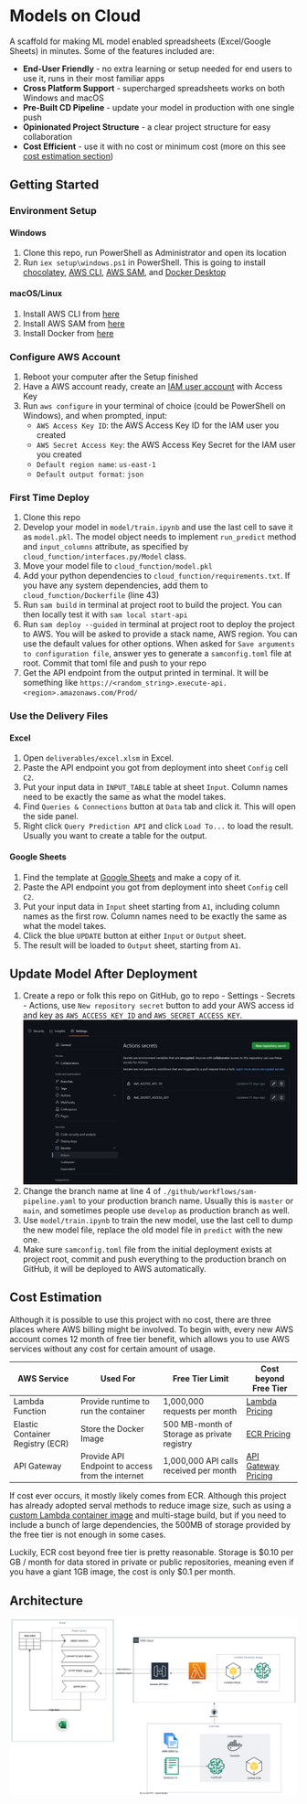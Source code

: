 # Models on Cloud
A scaffold for making ML model enabled spreadsheets (Excel/Google Sheets) in minutes. Some of the features included are:
- **End-User Friendly** - no extra learning or setup needed for end users to use it, runs in their most familiar apps
- **Cross Platform Support** - supercharged spreadsheets works on both Windows and macOS
- **Pre-Built CD Pipeline** - update your model in production with one single push
- **Opinionated Project Structure** - a clear project structure for easy collaboration
- **Cost Efficient** - use it with no cost or minimum cost (more on this see [cost estimation section](#cost-estimation))


## Getting Started
### Environment Setup
#### Windows
1. Clone this repo, run PowerShell as Administrator and open its location
2. Run `iex setup\windows.ps1` in PowerShell. This is going to
   install [chocolatey](https://chocolatey.org/), [AWS CLI](https://aws.amazon.com/cli/), [AWS SAM](https://aws.amazon.com/serverless/sam/),
   and [Docker Desktop](https://www.docker.com/products/docker-desktop/)
#### macOS/Linux
1. Install AWS CLI from [here](https://aws.amazon.com/cli/)
2. Install AWS SAM
   from [here](https://docs.aws.amazon.com/serverless-application-model/latest/developerguide/install-sam-cli.html)
3. Install Docker from [here](https://www.docker.com/get-started)

### Configure AWS Account
1. Reboot your computer after the Setup finished
2. Have a AWS account ready, create
   an [IAM user account](https://us-east-1.console.aws.amazon.com/iamv2/home?region=us-east-1#/users) with Access Key
3. Run `aws configure` in your terminal of choice (could be PowerShell on Windows), and when prompted, input:
   - `AWS Access Key ID`: the AWS Access Key ID for the IAM user you created
   - `AWS Secret Access Key`: the AWS Access Key Secret for the IAM user you created
   - `Default region name`: `us-east-1`
   - `Default output format`: `json`

### First Time Deploy
1. Clone this repo
2. Develop your model in `model/train.ipynb` and use the last cell to save it as `model.pkl`. The model object
   needs to implement `run_predict` method and `input_columns` attribute, as specified by `cloud_function/interfaces.py/Model` class.
3. Move your model file to `cloud_function/model.pkl`
4. Add your python dependencies to `cloud_function/requirements.txt`. If you have any system dependencies, add them to
   `cloud_function/Dockerfile` (line 43)
5. Run `sam build` in terminal at project root to build the project. You can then locally test it with `sam local start-api`
6. Run `sam deploy --guided` in terminal at project root to deploy the project to AWS. You will be asked to provide a stack name, AWS region. You
   can use the default values for other options. When asked for `Save arguments to configuration file`, answer yes to
   generate a `samconfig.toml` file at root. Commit that toml file and push to your repo
7. Get the API endpoint from the output printed in terminal. It will be something like
   `https://<random_string>.execute-api.<region>.amazonaws.com/Prod/`

### Use the Delivery Files
#### Excel
1. Open `deliverables/excel.xlsm` in Excel.
2. Paste the API endpoint you got from deployment into sheet `Config` cell `C2`.
3. Put your input data in `INPUT_TABLE` table at sheet `Input`. Column names need to be exactly the same as what the
   model takes.
4. Find `Queries & Connections` button at `Data` tab and click it. This will open the side panel.
5. Right click `Query Prediction API` and click `Load To...` to load the result. Usually you want to create a table for the output.
#### Google Sheets
1. Find the template
   at [Google Sheets](https://docs.google.com/spreadsheets/d/1NeRJ3--OYfLClzsXZcnImhsCsjQY_dFPv1DQiAgTo-s/edit?usp=sharing)
   and make a copy of it.
2. Paste the API endpoint you got from deployment into sheet `Config` cell `C2`.
3. Put your input data in `Input` sheet starting from `A1`, including column names as the first row. Column names need
   to be exactly the same as what the model takes.
4. Click the blue `UPDATE` button at either `Input` or `Output` sheet.
5. The result will be loaded to `Output` sheet, starting from `A1`.


## Update Model After Deployment
1. Create a repo or folk this repo on GitHub, go to repo - Settings - Secrets - Actions, use `New repository secret` button to add your
   AWS access id and key as `AWS_ACCESS_KEY_ID` and `AWS_SECRET_ACCESS_KEY`. ![Secrets Setting](docs/secrets.jpg)
2. Change the branch name at line 4 of `./github/workflows/sam-pipeline.yaml` to your production branch name. Usually
   this is `master` or `main`, and sometimes people use `develop` as production branch as well.
3. Use `model/train.ipynb` to train the new model, use the last cell to dump the new model file, replace the old model
   file in `predict` with the new one.
4. Make sure `samconfig.toml` file from the initial deployment exists at project root, commit and push everything to the
   production branch on GitHub, it will be deployed to AWS automatically.


## Cost Estimation
Although it is possible to use this project with no cost, there are three places where AWS billing might be involved. To
begin with, every new AWS account comes 12 month of free tier benefit, which allows you to use AWS services without any
cost for certain amount of usage.

| AWS Service                      | Used For                                         | Free Tier Limit                             | Cost beyond Free Tier                                              |
|----------------------------------|--------------------------------------------------|---------------------------------------------|--------------------------------------------------------------------|
| Lambda Function                  | Provide runtime to run the container             | 1,000,000 requests per month                | [Lambda Pricing](https://aws.amazon.com/lambda/pricing/)           |
| Elastic Container Registry (ECR) | Store the Docker Image                           | 500 MB-month of Storage as private registry | [ECR Pricing](https://aws.amazon.com/ecr/pricing/)                 |
| API Gateway                      | Provide API Endpoint to access from the internet | 1,000,000 API calls received per month      | [API Gateway Pricing](https://aws.amazon.com/api-gateway/pricing/) |

If cost ever occurs, it mostly likely comes from ECR. Although this project has already adopted
serval methods to reduce image size, such as using
a [custom Lambda container image](https://docs.aws.amazon.com/lambda/latest/dg/images-create.html#images-create-from-alt)
and multi-stage build, but if you need to include a bunch of large dependencies, the 500MB of storage provided by the
free tier is not enough in some cases. 

Luckily, ECR cost beyond free tier is pretty reasonable. Storage is $0.10 per GB / month for data stored in private or
public repositories, meaning even if you have a giant 1GB image, the cost is only $0.1 per month.


## Architecture
![Architecture](docs/architecture.drawio.svg)
